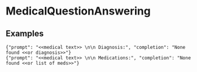 # MedicalQuestionAnswering

## Examples


```jsonl
{"prompt": "<<medical text>> \n\n Diagnosis:", "completion": "None found <<or diagnosis>>"}
{"prompt": "<<medical text>> \n\n Medications:", "completion": "None found <<or list of meds>>"}
```